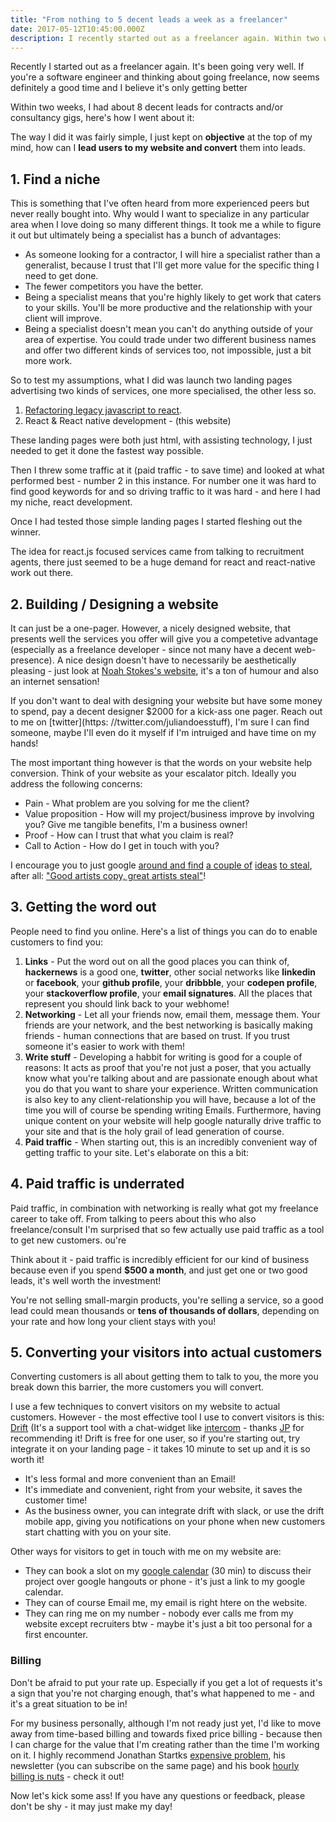 ```yaml
---
title: "From nothing to 5 decent leads a week as a freelancer"
date: 2017-05-12T10:45:00.000Z
description: I recently started out as a freelancer again. Within two weeks and a little effort I now have 5 decent leads a week. Here's how I did it.
---
```


Recently I started out as a freelancer again. It's been going very well. If you're a software engineer and thinking about going freelance, now seems definitely a good time and I believe it's only getting better

Within two weeks, I had about 8 decent leads for contracts and/or consultancy gigs, here's how I went about it:

The way I did it was fairly simple, I just kept on __objective__ at the top of my mind, how can I __lead users to my website and convert__ them into leads.

## 1. Find a niche
This is something that I've often heard from more experienced peers but never really bought into. Why would I want to specialize in any particular area when I love doing so many different things. It took me a while to figure it out but ultimately being a specialist has a bunch of advantages:

- As someone looking for a contractor, I will hire a specialist rather than a generalist, because I trust that I'll get more value for the specific thing I need to get done.
- The fewer competitors you have the better.
- Being a specialist means that you're highly likely to get work that caters to your skills. You'll be more productive and the relationship with your client will improve.
- Being a specialist doesn't mean you can't do anything outside of your area of expertise. You could trade under two different business names and offer two different kinds of services too, not impossible, just a bit more work.

So to test my assumptions, what I did was launch two landing pages advertising two kinds of services, one more specialised, the other less so.

1. [Refactoring legacy javascript to react](http://www.switchtoreact.com/).
2. React & React native development - (this website)

These landing pages were both just html, with assisting technology, I just needed to get it done the fastest way possible.

Then I threw some traffic at it (paid traffic - to save time) and looked at what performed best - number 2 in this instance. For number one it was hard to find good keywords for and so driving traffic to it was hard - and here I had my niche, react development.

Once I had tested those simple landing pages I started fleshing out the winner.

The idea for react.js focused services came from talking to recruitment agents, there just seemed to be a huge demand for react and react-native work out there.

## 2. Building / Designing a website

It can just be a one-pager. However, a nicely designed website, that presents well the services you offer will give you a competetive advantage (especially as a freelance developer - since not many have a decent web-presence). A nice design doesn't have to necessarily be aesthetically pleasing - just look at [Noah Stokes's website](noahstokes.com), it's a ton of humour and also an internet sensation!

If you don't want to deal with designing your website but have some money to spend, pay a decent designer $2000 for a kick-ass one pager. Reach out to me on [twitter](https: //twitter.com/juliandoesstuff), I'm sure I can find someone, maybe I'll even do it myself if I'm intruiged and have time on my hands!

The most important thing however is that the words on your website help conversion. Think of your website as your escalator pitch. Ideally you address the following concerns:
- Pain - What problem are you solving for me the client?
- Value proposition - How will my project/business improve by involving you? Give me tangible benefits, I'm a business owner!
- Proof - How can I trust that what you claim is real?
- Call to Action - How do I get in touch with you?

I encourage you to just google [around and find](https://expensiveproblem.com/the-great-big-list-of-killer-landing-pages) [a couple of](http://www.landingfolio.com/) [ideas](https://blog.hubspot.com/marketing/landing-page-examples-list#sm.001hvco5jid5f0n10411f2vuwhjh8) [to steal](http://www.creativebloq.com/web-design/landing-page-design-6133358), after all: ["Good artists copy, great artists steal"](https://www.quora.com/What-did-Picasso-mean-when-he-said-%E2%80%9Cgood-artists-copy-great-artists-steal%E2%80%9D-Did-he-really-say-this-or-did-someone-else-say-it)!

## 3. Getting the word out
People need to find you online. Here's a list of things you can do to enable customers to find you:

1. __Links__ - Put the word out on all the good places you can think of, __hackernews__ is a good one, __twitter__, other social networks like __linkedin__ or __facebook__, your __github profile__, your __dribbble__, your __codepen profile__, your __stackoverflow profile__, your __email signatures__. All the places that represent you should link back to your webhome!
2. __Networking__ - Let all your friends now, email them, message them. Your friends are your network, and the best networking is basically making friends - human connections that are based on trust. If you trust someone it's easier to work with them!
3. __Write stuff__ - Developing a habbit for writing is good for a couple of reasons: It acts as proof that you're not just a poser, that you actually know what you're talking about and are passionate enough about what you do that you want to share your experience. Written communication is also key to any client-relationship you will have, because a lot of the time you will of course be spending writing Emails. Furthermore, having unique content on your website will help google naturally drive traffic to your site and that is the holy grail of lead generation of course.
4. __Paid traffic__ - When starting out, this is an incredibly convenient way of getting traffic to your site. Let's elaborate on this a bit:

## 4. Paid traffic is underrated
Paid traffic, in combination with networking is really what got my freelance career to take off. From talking to peers about this who also freelance/consult I'm surprised that so few actually use paid traffic as a tool to get new customers.
ou're

Think about it - paid traffic is incredibly efficient for our kind of business because even if you spend __$500 a month__, and just get one or two good leads, it's well worth the investment!

You're not selling small-margin products, you're selling a service, so a good lead could mean thousands or __tens of thousands of dollars__, depending on your rate and how long your client stays with you!

## 5. Converting your visitors into actual customers
Converting customers is all about getting them to talk to you, the more you break down this barrier, the more customers you will convert.

I use a few techniques to convert visitors on my website to actual customers. However - the most effective tool I use to convert visitors is this: [Drift](https://www.drift.com/) (It's a support tool with a chat-widget like [intercom](https://www.intercom.com/) - thanks [JP](https://twitter.com/jipiboily) for recommending it! Drift is free for one user, so if you're starting out, try integrate it on your landing page - it takes 10 minute to set up and it is so worth it!

- It's less formal and more convenient than an Email!
- It's immediate and convenient, right from your website, it saves the customer time!
- As the business owner, you can integrate drift with slack, or use the drift mobile app, giving you notifications on your phone when new customers start chatting with you on your site.

Other ways for visitors to get in touch with me on my website are:

- They can book a slot on my [google calendar](https://calendar.google.com/calendar/selfsched?sstoken=UURVZ1NpRUh6MUI3fGRlZmF1bHR8ZmJmN2E1ODBlMGZhMTdlN2YwZWZkODFhODk4MjM5ZmM) (30 min) to discuss their project over google hangouts or phone - it's just a link to my google calendar.
- They can of course Email me, my email is right htere on the website.
- They can ring me on my number - nobody ever calls me from my website except recruiters btw - maybe it's just a bit too personal for a first encounter.

### Billing
Don't be afraid to put your rate up. Especially if you get a lot of requests it's a sign that you're not charging enough, that's what happened to me - and it's a great situation to be in!

For my business personally, although I'm not ready just yet, I'd like to move away from time-based billing and towards fixed price billing - because then I can charge for the value that I'm creating rather than the time I'm working on it. I highly recommend Jonathan Startks [expensive problem](https://expensiveproblem.com/), his newsletter (you can subscribe on the same page) and his book [hourly billing is nuts](https://expensiveproblem.com/hbin) - check it out!

Now let's kick some ass! If you have any questions or feedback, please don't be shy - it may just make my day!

